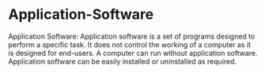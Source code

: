 # Application-Software
Application Software: Application software is a set of programs designed to perform a specific task. It does not control the working of a computer as it is designed for end-users. A computer can run without application software. Application software can be easily installed or uninstalled as required.

